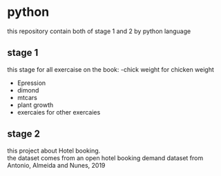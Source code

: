 # python
this repository contain both of stage 1 and 2 by python language

## stage 1
this stage for all exercaise on the book:
-chick weight for chicken weight  
- Epression  
- dimond  
- mtcars  
- plant growth  
- exercaies for other exercaies


## stage 2
this project about Hotel booking.  
the dataset comes from an open hotel booking demand dataset from Antonio, Almeida and Nunes, 2019




